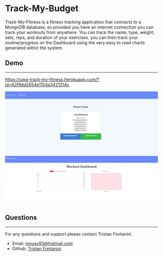 # Track-My-Budget

Track-My-Fitness is a fitness tracking application that connects to a MongoDB database, so provided you have an internet connection you can track your workouts from anywhere. You can track the name, type, weight, sets, reps, and duration of your exercises. you can then track your routine/progress on the Dashboard using the very easy to read charts generated within the system.

## Demo

---

https://uwa-track-my-fitness.herokuapp.com/?id=62f9dd2654e1154a3421214c

![](public/assets/ftmainpage.png)
![](public/assets/ftdashboard.png)

## Questions

---

For any questions and support please contact Tristan Fontanini.

- Email: mousy93@hotmail.com
- Github: [Tristan Fontanini](https://github.com/Twistedmouse)
